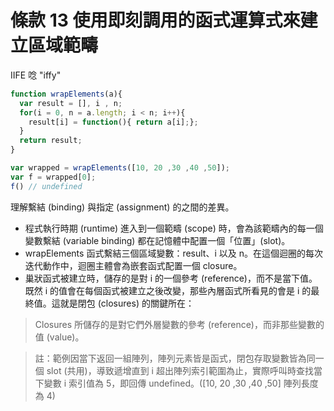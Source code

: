 # 條款 13 使用即刻調用的函式運算式來建立區域範疇

IIFE 唸 "iffy"

```javascript
function wrapElements(a){
  var result = [], i , n;
  for(i = 0, n = a.length; i < n; i++){
    result[i] = function(){ return a[i];};
  }
  return result;
}

var wrapped = wrapElements([10, 20 ,30 ,40 ,50]);
var f = wrapped[0]; 
f() // undefined
```

理解繫結 (binding) 與指定 (assignment) 的之間的差異。

- 程式執行時期 (runtime) 進入到一個範疇 (scope) 時，會為該範疇內的每一個變數繫結 (variable binding) 都在記憶體中配置一個「位置」(slot)。
- wrapElements 函式繫結三個區域變數：result、i 以及 n。在這個迴圈的每次迭代動作中，迴圈主體會為嵌套函式配置一個 closure。
- 巢狀函式被建立時，儲存的是對 i 的一個參考 (reference)，而不是當下值。既然 i 的值會在每個函式被建立之後改變，那些內層函式所看見的會是 i 的最終值。這就是閉包 (closures) 的關鍵所在：

> Closures 所儲存的是對它們外層變數的參考 (reference)，而非那些變數的值 (value)。

> 註：範例因當下返回一組陣列，陣列元素皆是函式，閉包存取變數皆為同一個 slot (共用)，導致遞增直到 i 超出陣列索引範圍為止，實際呼叫時查找當下變數 i 索引值為 5，即回傳 undefined。([10, 20 ,30 ,40 ,50] 陣列長度為 4)